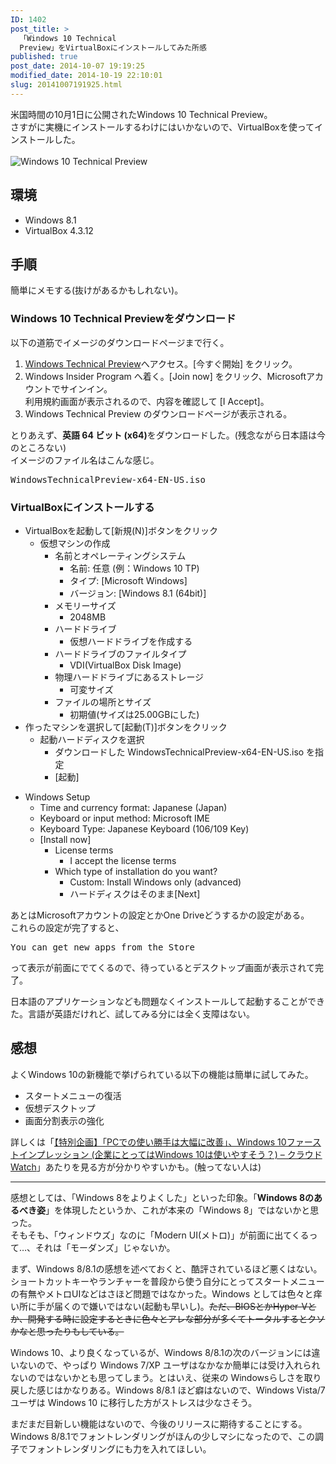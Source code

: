 ```yaml
---
ID: 1402
post_title: >
  「Windows 10 Technical
  Preview」をVirtualBoxにインストールしてみた所感
published: true
post_date: 2014-10-07 19:19:25
modified_date: 2014-10-19 22:10:01
slug: 20141007191925.html
---
```

<p>米国時間の10月1日に公開されたWindows 10 Technical Preview。<br />
さすがに実機にインストールするわけにはいかないので、VirtualBoxを使ってインストールした。<br />
<!--more--><br />
<img decoding="async" lazyload="lazy" src="https://b.0218.jp/images/Windows_10_Technical_Preview.png" alt="Windows 10 Technical Preview" /></p>
<h2>環境</h2>
<ul>
<li>Windows 8.1
<li>VirtualBox 4.3.12
</ul>
<h2>手順</h2>
<p>簡単にメモする(抜けがあるかもしれない)。</p>
<h3>Windows 10 Technical Previewをダウンロード</h3>
<p>以下の道筋でイメージのダウンロードページまで行く。</p>
<ol>
<li><a href="http://windows.microsoft.com/ja-jp/windows/preview" target="_blank">Windows Technical Preview</a>へアクセス。[今すぐ開始] をクリック。</li>
<li>Windows Insider Program へ着く。[Join now] をクリック、Microsoftアカウントでサインイン。<br />利用規約画面が表示されるので、内容を確認して [I Accept]。</li>
<li>Windows Technical Preview のダウンロードページが表示される。</li>
</ol>
<p><!-- http://windows.microsoft.com/ja-jp/windows/preview-download --></p>
<p>とりあえず、<b>英語 64 ビット (x64)</b>をダウンロードした。(残念ながら日本語は今のところない)<br />
イメージのファイル名はこんな感じ。</p>
<pre>WindowsTechnicalPreview-x64-EN-US.iso</pre>
<h3>VirtualBoxにインストールする</h3>
<ul>
<li>VirtualBoxを起動して[新規(N)]ボタンをクリック
<ul>
<li>仮想マシンの作成
<ul>
<li>名前とオペレーティングシステム
<ul>
<li>名前: 任意 (例：Windows 10 TP)</li>
<li>タイプ: [Microsoft Windows]</li>
<li>バージョン: [Windows 8.1 (64bit)]</li>
</ul>
</li>
<li>メモリーサイズ
<ul>
<li>2048MB</li>
</ul>
</li>
<li>ハードドライブ
<ul>
<li>仮想ハードドライブを作成する</li>
</ul>
</li>
<li>ハードドライブのファイルタイプ
<ul>
<li>VDI(VirtualBox Disk Image)</li>
</ul>
</li>
<li>物理ハードドライブにあるストレージ
<ul>
<li>可変サイズ</li>
</ul>
</li>
<li>ファイルの場所とサイズ
<ul>
<li>初期値(サイズは25.00GBにした)</li>
</ul>
</li>
</ul>
</li>
</ul>
</li>
<li>作ったマシンを選択して[起動(T)]ボタンをクリック
<ul>
<li>起動ハードディスクを選択
<ul>
<li>ダウンロードした WindowsTechnicalPreview-x64-EN-US.iso を指定</li>
<li>[起動]</li>
</ul>
</li>
</ul>
</li>
</ul>
<ul>
<li>Windows Setup
<ul>
<li>Time and currency format: Japanese (Japan)</li>
<li>Keyboard or input method: Microsoft IME</li>
<li>Keyboard Type: Japanese Keyboard (106/109 Key)</li>
<li>[Install now]
<ul>
<li>License terms
<ul>
<li>I accept the license terms</li>
</ul>
</li>
<li>Which type of installation do you want?
<ul>
<li>Custom: Install Windows only (advanced)</li>
<li>ハードディスクはそのまま[Next]</li>
</ul>
</li>
</ul>
</li>
</ul>
</li>
</ul>
<p>あとはMicrosoftアカウントの設定とかOne Driveどうするかの設定がある。<br />
これらの設定が完了すると、</p>
<pre>You can get new apps from the Store</pre>
<p>って表示が前面にでてくるので、待っているとデスクトップ画面が表示されて完了。</p>
<p>日本語のアプリケーションなども問題なくインストールして起動することができた。言語が英語だけれど、試してみる分には全く支障はない。</p>
<h2>感想</h2>
<p>よくWindows 10の新機能で挙げられている以下の機能は簡単に試してみた。</p>
<ul>
<li>スタートメニューの復活</li>
<li>仮想デスクトップ</li>
<li>画面分割表示の強化</li>
</ul>
<p>詳しくは「<a href="http://cloud.watch.impress.co.jp/docs/special/20141007_670072.html" target="_blank">【特別企画】「PCでの使い勝手は大幅に改善」、Windows 10ファーストインプレッション (企業にとってはWindows 10は使いやすそう？) &#8211; クラウド Watch</a>」あたりを見る方が分かりやすいかも。(触ってない人は)</p>
<hr>
<p>感想としては、「Windows 8をよりよくした」といった印象。「<strong>Windows 8のあるべき姿</strong>」を体現したというか、これが本来の「Windows 8」ではないかと思った。<br />
<span class="text-muted">そもそも、「ウィンドウズ」なのに「Modern UI(メトロ)」が前面に出てくるって…、それは「モーダンズ」じゃないか。</span></p>
<p>まず、Windows 8/8.1の感想を述べておくと、酷評されているほど悪くはない。ショートカットキーやランチャーを普段から使う自分にとってスタートメニューの有無やメトロUIなどはさほど問題ではなかった。Windows としては色々と痒い所に手が届くので嫌いではない(起動も早いし)。<s>ただ、BIOSとかHyper-Vとか、開発する時に設定するときに色々とアレな部分が多くてトータルするとクソかなと思ったりもしている。</s></p>
<p>Windows 10、より良くなっているが、Windows 8/8.1の次のバージョンには違いないので、やっぱり Windows 7/XP ユーザはなかなか簡単には受け入れられないのではないかとも思ってしまう。とはいえ、従来の Windowsらしさを取り戻した感じはかなりある。Windows 8/8.1 ほど癖はないので、Windows Vista/7 ユーザは Windows 10 に移行した方がストレスは少なさそう。</p>
<p>まだまだ目新しい機能はないので、今後のリリースに期待することにする。<br />
Windows 8/8.1でフォントレンダリングがほんの少しマシになったので、この調子でフォントレンダリングにも力を入れてほしい。</p>